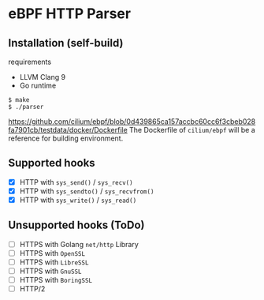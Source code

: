 # eBPF HTTP Parser

## Installation (self-build)
requirements
- LLVM Clang 9
- Go runtime
```
$ make
$ ./parser
```

https://github.com/cilium/ebpf/blob/0d439865ca157accbc60cc6f3cbeb028fa7901cb/testdata/docker/Dockerfile
The Dockerfile of `cilium/ebpf` will be a reference for building environment.

## Supported hooks
- [x] HTTP with `sys_send()` / `sys_recv()`
- [x] HTTP with `sys_sendto()` / `sys_recvfrom()`
- [x] HTTP with `sys_write()` / `sys_read()`

## Unsupported hooks (ToDo)
- [ ] HTTPS with Golang `net/http` Library
- [ ] HTTPS with `OpenSSL`
- [ ] HTTPS with `LibreSSL`
- [ ] HTTPS with `GnuSSL`
- [ ] HTTPS with `BoringSSL`
- [ ] HTTP/2
